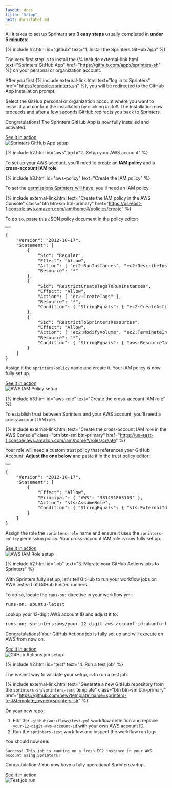 ```yaml
---
layout: docs
title: "Setup"
next: docs/label.md
---
```


All it takes to set up Sprinters are **3 easy steps** usually completed in **under 5 minutes**:

{% include h2.html id="github" text="1. Install the Sprinters GitHub App" %}

The very first step is to install the {% include external-link.html text="Sprinters GitHub App"
        href="https://github.com/apps/sprinters-sh" %} on your personal or organization account.

After you first {% include external-link.html text="log in to Sprinters" href="https://console.sprinters.sh" %}, you
will be redirected to the GitHub App installation prompt.

Select the GitHub personal or organization account where you want to install it and confirm the installation by
clicking _Install_. The installation now proceeds and after a few seconds GitHub redirects you back to Sprinters.

Congratulations! The Sprinters GitHub App is now fully installed and activated.

<a class="btn btn-secondary" data-bs-toggle="collapse" href="#github-setup" aria-expanded="false" aria-controls="github-setup">
    <i class="bi bi-image me-1"></i>
    See it in action
</a>
<div class="collapse" id="github-setup">
    <img src="/assets/setup/github.png" alt="Sprinters GitHub App setup" class="screenshot">
</div>

{% include h2.html id="aws" text="2. Setup your AWS account" %}

To set up your AWS account, you'll need to create an **IAM policy** and a **cross-account IAM role**.

{% include h3.html id="aws-policy" text="Create the IAM policy" %}

To set the [permissions Sprinters will have](/docs/security#aws-permissions), you'll need an IAM policy.

{% include external-link.html text="Create the IAM policy in the AWS Console" class="btn btn-sm btn-primary"
        href="https://us-east-1.console.aws.amazon.com/iam/home#/policies/create" %}

<p class="mb-1">To do so, paste this <span class="fw-bold text-warning">JSON policy document</span> in the policy editor:</p>
<div class="alert alert-info font-monospace p-0 mb-2 position-relative" role="alert">
    <button type="button" class="btn-copy" title="Copy to clipboard"><i class="bi bi-copy"></i></button>
    <pre class="mb-0 p-2 fs-8">{
    "Version": "2012-10-17",
    "Statement": [
        {
            "Sid": "Regular",
            "Effect": "Allow",
            "Action": [ "ec2:RunInstances", "ec2:DescribeInstances", "ec2:DescribeSpotPriceHistory" ],
            "Resource": "*"
        },
        {
            "Sid": "RestrictCreateTagsToRunInstances",
            "Effect": "Allow",
            "Action": [ "ec2:CreateTags" ],
            "Resource": "*",
            "Condition": { "StringEquals": { "ec2:CreateAction": "RunInstances" } }
        },
        {
            "Sid": "RestrictToSprintersResources",
            "Effect": "Allow",
            "Action": [ "ec2:ModifyVolume", "ec2:TerminateInstances" ],
            "Resource": "*",
            "Condition": { "StringEquals": { "aws:ResourceTag/sprinters:sprinters": "true" } }
        }
    ]
}</pre>
</div>

Assign it the `sprinters-policy` name and create it. Your IAM policy is now fully set up.

<a class="btn btn-secondary" data-bs-toggle="collapse" href="#aws-policy-setup" aria-expanded="false" aria-controls="aws-policy-setup">
    <i class="bi bi-image me-1"></i>
    See it in action
</a>
<div class="collapse" id="aws-policy-setup">
    <img src="/assets/setup/aws-policy.png" alt="AWS IAM Policy setup" class="screenshot">
</div>

{% include h3.html id="aws-role" text="Create the cross-account IAM role" %}

To establish trust between Sprinters and your AWS account, you'll need a cross-account IAM role.

{% include external-link.html text="Create the cross-account IAM role in the AWS Console" class="btn btn-sm btn-primary" href="https://us-east-1.console.aws.amazon.com/iam/home#/roles/create" %}

<p class="mb-1">Your role will need a <span class="fw-bold text-warning">custom trust policy</span> that references your GitHub Account.
    <strong>Adjust the one below</strong> and paste it in the trust policy editor:</p>
<div class="alert alert-info font-monospace p-0 mb-2 position-relative" role="alert">
    <button type="button" class="btn-copy" title="Copy to clipboard"><i class="bi bi-copy"></i></button>
    <pre class="mb-0 p-2 fs-8">{
    "Version": "2012-10-17",
    "Statement": [
        {
            "Effect": "Allow",
            "Principal": { "AWS": "381491863103" },
            "Action": "sts:AssumeRole",
            "Condition": { "StringEquals": { "sts:ExternalId": "<span class="fw-bold fst-italic text-warning">your-github-account-name</span>" } }
        }
    ]
}</pre>
</div>

Assign the role the `sprinters-role` name and ensure it uses the `sprinters-policy` permission policy. Your cross-account IAM role is now fully set up.

<a class="btn btn-secondary" data-bs-toggle="collapse" href="#aws-role-setup" aria-expanded="false" aria-controls="aws-role-setup">
    <i class="bi bi-image me-1"></i>
    See it in action
</a>
<div class="collapse" id="aws-role-setup">
    <img src="/assets/setup/aws-role.png" alt="AWS IAM Role setup" class="screenshot">
</div>

{% include h2.html id="job" text="3. Migrate your GitHub Actions jobs to Sprinters" %}

With Sprinters fully set up, let's tell GitHub to run your workflow jobs on AWS instead of GitHub hosted runners.

<p class="mb-1">To do so, locate the <code>runs-on:</code> directive in your workflow yml:</p>
<div class="alert alert-info font-monospace p-0 mb-2 position-relative" role="alert">
    <pre class="mb-0 p-2 fs-7">runs-on: ubuntu-latest</pre>
</div>

<p class="mb-1">Lookup your 12-digit AWS account ID and adjust it to:</p>
<div class="alert alert-info font-monospace p-0 mb-2 position-relative" role="alert">
    <pre class="mb-0 p-2 fs-7">runs-on: sprinters:aws/<span class="fw-bold fst-italic text-warning">your-12-digit-aws-account-id</span>:ubuntu-latest</pre>
</div>

Congratulations! Your GitHub Actions job is fully set up and will execute on AWS from now on.

<a class="btn btn-secondary" data-bs-toggle="collapse" href="#job-setup" aria-expanded="false" aria-controls="job-setup">
    <i class="bi bi-image me-1"></i>
    See it in action
</a>
<div class="collapse" id="job-setup">
    <img src="/assets/setup/job.png" alt="GitHub Actions job setup" class="screenshot">
</div>

{% include h2.html id="test" text="4. Run a test job" %}

The easiest way to validate your setup, is to run a test job.

{% include external-link.html text="Generate a new GitHub repository from the `sprinters-sh/sprinters-test` template" class="btn btn-sm btn-primary" href="https://github.com/new?template_name=sprinters-test&template_owner=sprinters-sh" %}

On your new repo:
1. Edit the `.github/workflows/test.yml` workflow definition and replace `your-12-digit-aws-account-id` with your own AWS account ID.
2. Run the `sprinters-test` workflow and inspect the workflow run logs.

You should now see:

```
Success! This job is running on a fresh EC2 instance in your AWS account using Sprinters!
```

Congratulations! You now have a fully operational Sprinters setup.

<a class="btn btn-secondary" data-bs-toggle="collapse" href="#test-job" aria-expanded="false" aria-controls="test-job">
    <i class="bi bi-image me-1"></i>
    See it in action
</a>
<div class="collapse" id="test-job">
    <img src="/assets/setup/test.png" alt="Test job run" class="screenshot">
</div>
